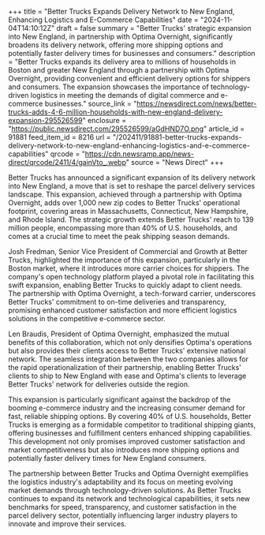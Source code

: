 +++
title = "Better Trucks Expands Delivery Network to New England, Enhancing Logistics and E-Commerce Capabilities"
date = "2024-11-04T14:10:12Z"
draft = false
summary = "Better Trucks' strategic expansion into New England, in partnership with Optima Overnight, significantly broadens its delivery network, offering more shipping options and potentially faster delivery times for businesses and consumers."
description = "Better Trucks expands its delivery area to millions of households in Boston and greater New England through a partnership with Optima Overnight, providing convenient and efficient delivery options for shippers and consumers. The expansion showcases the importance of technology-driven logistics in meeting the demands of digital commerce and e-commerce businesses."
source_link = "https://newsdirect.com/news/better-trucks-adds-4-6-million-households-with-new-england-delivery-expansion-295526599"
enclosure = "https://public.newsdirect.com/295526599/aGdHND7O.png"
article_id = 91881
feed_item_id = 8216
url = "/202411/91881-better-trucks-expands-delivery-network-to-new-england-enhancing-logistics-and-e-commerce-capabilities"
qrcode = "https://cdn.newsramp.app/news-direct/qrcode/2411/4/gainVto_.webp"
source = "News Direct"
+++

<p>Better Trucks has announced a significant expansion of its delivery network into New England, a move that is set to reshape the parcel delivery services landscape. This expansion, achieved through a partnership with Optima Overnight, adds over 1,000 new zip codes to Better Trucks' operational footprint, covering areas in Massachusetts, Connecticut, New Hampshire, and Rhode Island. The strategic growth extends Better Trucks' reach to 139 million people, encompassing more than 40% of U.S. households, and comes at a crucial time to meet the peak shipping season demands.</p><p>Josh Fredman, Senior Vice President of Commercial and Growth at Better Trucks, highlighted the importance of this expansion, particularly in the Boston market, where it introduces more carrier choices for shippers. The company's open technology platform played a pivotal role in facilitating this swift expansion, enabling Better Trucks to quickly adapt to client needs. The partnership with Optima Overnight, a tech-forward carrier, underscores Better Trucks' commitment to on-time deliveries and transparency, promising enhanced customer satisfaction and more efficient logistics solutions in the competitive e-commerce sector.</p><p>Len Braudis, President of Optima Overnight, emphasized the mutual benefits of this collaboration, which not only densifies Optima's operations but also provides their clients access to Better Trucks' extensive national network. The seamless integration between the two companies allows for the rapid operationalization of their partnership, enabling Better Trucks' clients to ship to New England with ease and Optima's clients to leverage Better Trucks' network for deliveries outside the region.</p><p>This expansion is particularly significant against the backdrop of the booming e-commerce industry and the increasing consumer demand for fast, reliable shipping options. By covering 40% of U.S. households, Better Trucks is emerging as a formidable competitor to traditional shipping giants, offering businesses and fulfillment centers enhanced shipping capabilities. This development not only promises improved customer satisfaction and market competitiveness but also introduces more shipping options and potentially faster delivery times for New England consumers.</p><p>The partnership between Better Trucks and Optima Overnight exemplifies the logistics industry's adaptability and its focus on meeting evolving market demands through technology-driven solutions. As Better Trucks continues to expand its network and technological capabilities, it sets new benchmarks for speed, transparency, and customer satisfaction in the parcel delivery sector, potentially influencing larger industry players to innovate and improve their services.</p>